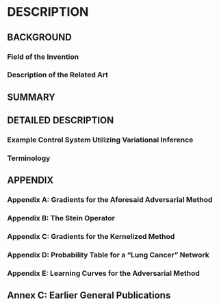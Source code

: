 # DESCRIPTION

## BACKGROUND

### Field of the Invention

### Description of the Related Art

## SUMMARY

## DETAILED DESCRIPTION

### Example Control System Utilizing Variational Inference

### Terminology

## APPENDIX

### Appendix A: Gradients for the Aforesaid Adversarial Method

### Appendix B: The Stein Operator

### Appendix C: Gradients for the Kernelized Method

### Appendix D: Probability Table for a “Lung Cancer” Network

### Appendix E: Learning Curves for the Adversarial Method

## Annex C: Earlier General Publications


